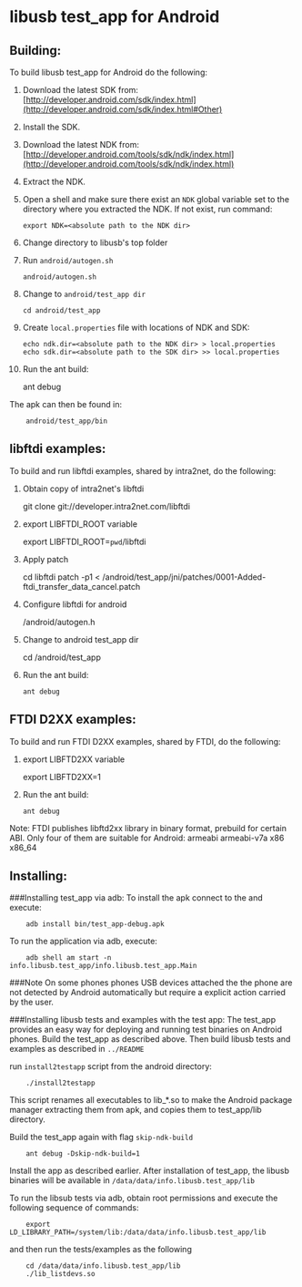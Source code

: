 libusb test_app for Android
===========================

Building:
---------

To build libusb test_app for Android do the following:


 1. Download the latest SDK from:
    [http://developer.android.com/sdk/index.html](http://developer.android.com/sdk/index.html#Other)

 2. Install the SDK.

 3. Download the latest NDK from:
    [http://developer.android.com/tools/sdk/ndk/index.html](http://developer.android.com/tools/sdk/ndk/index.html)

 4. Extract the NDK.

 5. Open a shell and make sure there exist an `NDK` global variable
    set to the directory where you extracted the NDK.
    If not exist, run command:

		export NDK=<absolute path to the NDK dir>

 6. Change directory to libusb's top folder

 7. Run `android/autogen.sh`

		android/autogen.sh

 8. Change to `android/test_app dir`

		cd android/test_app

 9. Create `local.properties` file with locations of NDK and SDK:

		echo ndk.dir=<absolute path to the NDK dir> > local.properties
		echo sdk.dir=<absolute path to the SDK dir> >> local.properties

 10. Run the ant build:

		ant debug

 The apk can then be found in:

		android/test_app/bin

libftdi examples:
-----------------

To build and run libftdi examples, shared by intra2net, do the following:

 1. Obtain copy of intra2net's libftdi

	git clone git://developer.intra2net.com/libftdi

 2. export LIBFTDI_ROOT variable

	export LIBFTDI_ROOT=`pwd`/libftdi

 3. Apply patch

	cd libftdi
	patch -p1 < <path to libusb dir>/android/test_app/jni/patches/0001-Added-ftdi_transfer_data_cancel.patch

 4. Configure libftdi for android

	<path to libusb dir>/android/autogen.h
	
 5. Change to android test_app dir
 
	cd 	<path to libusb dir>/android/test_app

 6. Run the ant build:

		ant debug

FTDI D2XX examples:
-------------------

To build and run FTDI D2XX examples, shared by FTDI, do the following:

 1. export LIBFTD2XX variable
 
	export LIBFTD2XX=1

 2. Run the ant build:

		ant debug

Note: FTDI publishes libftd2xx library in binary format, prebuild for certain
 ABI. Only four of them are suitable for Android: armeabi armeabi-v7a x86 x86_64 

Installing:
-----------

###Installing test_app via adb:
To install the apk connect to the and execute:

		adb install bin/test_app-debug.apk

To run the application via adb, execute:

		adb shell am start -n info.libusb.test_app/info.libusb.test_app.Main

###Note
On some phones phones USB devices attached the the phone are not detected 
by Android automatically but require a explicit action carried by the user.

###Installing libusb tests and examples with the test app:
The test_app provides an easy way for deploying and running test binaries
 on Android phones. Build the test_app as described above.
 Then build libusb tests and examples as described in `../README`

run `install2testapp` script from the android directory:

		./install2testapp 

This script renames all executables to lib_*.so to make the Android package
manager extracting them from apk, and copies them to test_app/lib directory. 

Build the test_app again with flag `skip-ndk-build`

		ant debug -Dskip-ndk-build=1

Install the app as described earlier. After installation of test_app, 
the libusb binaries will be available in `/data/data/info.libusb.test_app/lib`

To run the libsub tests via adb, obtain root permissions and execute the 
following sequence of commands:

		export LD_LIBRARY_PATH=/system/lib:/data/data/info.libusb.test_app/lib

and then run the tests/examples as the following

		cd /data/data/info.libusb.test_app/lib
		./lib_listdevs.so

